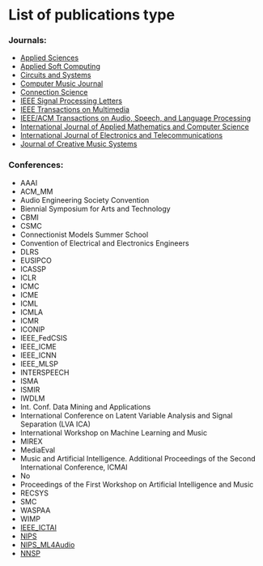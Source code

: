 # List of publications type

### Journals:

- [Applied Sciences](http://www.mdpi.com/journal/applsci)
- [Applied Soft Computing](https://www.journals.elsevier.com/applied-soft-computing/)
- [Circuits and Systems](http://www.scirp.org/journal/cs/)
- [Computer Music Journal](http://computermusicjournal.org/)
- [Connection Science](http://www.tandfonline.com/toc/ccos20/current)
- [IEEE Signal Processing Letters](https://signalprocessingsociety.org/publications-resources/ieee-signal-processing-letters/ieee-signal-processing-letters)
- [IEEE Transactions on Multimedia](https://signalprocessingsociety.org/publications-resources/ieee-transactions-multimedia)
- [IEEE/ACM Transactions on Audio, Speech, and Language Processing](https://signalprocessingsociety.org/publications-resources/ieeeacm-transactions-audio-speech-and-language-processing/ieeeacm)
- [International Journal of Applied Mathematics and Computer Science](https://www.amcs.uz.zgora.pl/)
- [International Journal of Electronics and Telecommunications](http://ijet.pl/index.php/ijet)
- [Journal of Creative Music Systems](http://jcms.org.uk/)

### Conferences:

- AAAI
- ACM_MM
- Audio Engineering Society Convention
- Biennial Symposium for Arts and Technology
- CBMI
- CSMC
- Connectionist Models Summer School
- Convention of Electrical and Electronics Engineers
- DLRS
- EUSIPCO
- ICASSP
- ICLR
- ICMC
- ICME
- ICML
- ICMLA
- ICMR
- ICONIP
- IEEE_FedCSIS
- IEEE_ICME
- IEEE_ICNN
- IEEE_MLSP
- INTERSPEECH
- ISMA
- ISMIR
- IWDLM
- Int. Conf. Data Mining and Applications
- International Conference on Latent Variable Analysis and Signal Separation (LVA ICA)
- International Workshop on Machine Learning and Music
- MIREX
- MediaEval
- Music and Artificial Intelligence. Additional Proceedings of the Second International Conference, ICMAI
- No
- Proceedings of the First Workshop on Artificial Intelligence and Music
- RECSYS
- SMC
- WASPAA
- WIMP
- [IEEE_ICTAI](http://ictai2017.org/)
- [NIPS](https://nips.cc/)
- [NIPS_ML4Audio](https://nips.cc/Conferences/2017/Schedule?showEvent=8790)
- [NNSP](http://cogsys.imm.dtu.dk/nnsp2002/)
